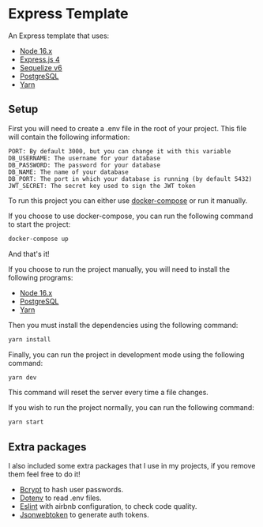 # Express Template

An Express template that uses:

* [Node 16.x](https://nodejs.org/en/)
* [Express.js 4](https://expressjs.com/) 
* [Sequelize v6](https://sequelize.org/)
* [PostgreSQL](https://www.postgresql.org/)
* [Yarn](https://yarnpkg.com/)

## Setup

First you will need to create a .env file in the root of your project. This file will contain the following information:

```text
PORT: By default 3000, but you can change it with this variable
DB_USERNAME: The username for your database
DB_PASSWORD: The password for your database
DB_NAME: The name of your database
DB_PORT: The port in which your database is running (by default 5432)
JWT_SECRET: The secret key used to sign the JWT token
```


To run this project you can either use [docker-compose](https://docs.docker.com/compose/) or run it manually.

If you choose to use docker-compose, you can run the following command to start the project:

```bash
docker-compose up
```

And that's it!

If you choose to run the project manually, you will need to install the following programs:

* [Node 16.x](https://nodejs.org/en/)
* [PostgreSQL](https://www.postgresql.org/)
* [Yarn](https://yarnpkg.com/)

Then you must install the dependencies using the following command:

```bash
yarn install
```
Finally, you can run the project in development mode using the following command:

```bash
yarn dev
```

This command will reset the server every time a file changes.

If you wish to run the project normally, you can run the following command:

```bash
yarn start
```

## Extra packages
I also included some extra packages that I use in my projects, if you remove them feel free to do it!
* [Bcrypt](https://github.com/kelektiv/node.bcrypt.js) to hash user passwords.
* [Dotenv](https://github.com/motdotla/dotenv) to read .env files.
* [Eslint](https://eslint.org/) with airbnb configuration, to check code quality.
* [Jsonwebtoken](https://github.com/auth0/node-jsonwebtoken) to generate auth tokens.

